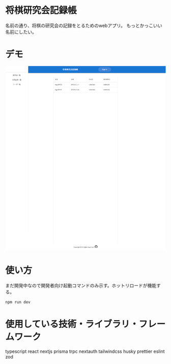 # 将棋研究会記録帳

名前の通り、将棋の研究会の記録をとるためのwebアプリ。
もっとかっこいい名前にしたい。

# デモ

![デモ画像1](demo/demo1.png)

# 使い方

まだ開発中なので開発者向け起動コマンドのみ示す。ホットリロードが機能する。

```bash
npm run dev
```

# 使用している技術・ライブラリ・フレームワーク

typescript
react
nextjs
prisma
trpc
nextauth
tailwindcss
husky
prettier
eslint
zod
